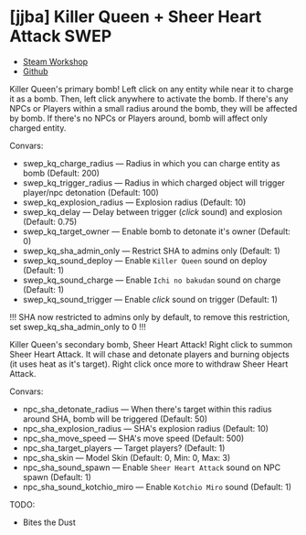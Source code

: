# [jjba] Killer Queen + Sheer Heart Attack SWEP
* [Steam Workshop](https://steamcommunity.com/sharedfiles/filedetails/?id=832937251)
* [Github](https://github.com/kotborealis/gmod_killerqueen)

Killer Queen's primary bomb! 
Left click on any entity while near it to charge it as a bomb. 
Then, left click anywhere to activate the bomb. 
If there's any NPCs or Players within a small radius around the bomb, they will be affected by bomb.
If there's no NPCs or Players around, bomb will affect only charged entity.

Convars:
* swep_kq_charge_radius — Radius in which you can charge entity as bomb (Default: 200)
* swep_kq_trigger_radius — Radius in which charged object will trigger player/npc detonation (Default: 100)
* swep_kq_explosion_radius — Explosion radius (Default: 10)
* swep_kq_delay — Delay between trigger (*click* sound) and explosion (Default: 0.75)
* swep_kq_target_owner — Enable bomb to detonate it's owner (Default: 0)
* swep_kq_sha_admin_only — Restrict SHA to admins only (Default: 1)
* swep_kq_sound_deploy — Enable `Killer Queen` sound on deploy (Default: 1)
* swep_kq_sound_charge — Enable `Ichi no bakudan` sound on charge (Default: 1)
* swep_kq_sound_trigger — Enable *click* sound on trigger (Default: 1)

!!! SHA now restricted to admins only by default, to remove this restriction, set swep_kq_sha_admin_only to 0 !!!

Killer Queen's secondary bomb, Sheer Heart Attack!
Right click to summon Sheer Heart Attack. It will chase and detonate players and burning objects (it uses heat as it's target).
Right click once more to withdraw Sheer Heart Attack.

Convars:
* npc_sha_detonate_radius — When there's target within this radius around SHA, bomb will be triggered (Default: 50)
* npc_sha_explosion_radius — SHA's explosion radius (Default: 10)
* npc_sha_move_speed  — SHA's move speed (Default: 500)
* npc_sha_target_players — Target players? (Default: 1)
* npc_sha_skin — Model Skin (Default: 0, Min: 0, Max: 3)
* npc_sha_sound_spawn — Enable `Sheer Heart Attack` sound on NPC spawn (Default: 1)
* npc_sha_sound_kotchio_miro  — Enable `Kotchio Miro` sound (Default: 1)

TODO:
* Bites the Dust
